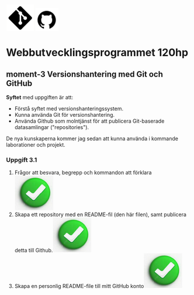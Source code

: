 ![Git logo](image-1.png) ![GitHub logo](image.png)

# Webbutvecklingsprogrammet 120hp

## moment-3 Versionshantering med Git och GitHub

**Syftet** med uppgiften är att:

- Förstå syftet med versionshanteringssystem.
- Kunna använda Git för versionshantering.
- Använda Github som molntjänst för att publicera Git-baserade datasamlingar ("repositories").

De nya kunskaperna kommer jag sedan att kunna använda i kommande laborationer och projekt.

### Uppgift 3.1

1. Frågor att besvara, begrepp och kommandon att förklara ![Check mark icon](image-2.png)
2. Skapa ett repository med en README-fil (den här filen), samt publicera detta till Github.![Check mark icon](image-3.png)
3. Skapa en personlig README-file till mitt GitHub konto![Check mark icon](image-4.png)
